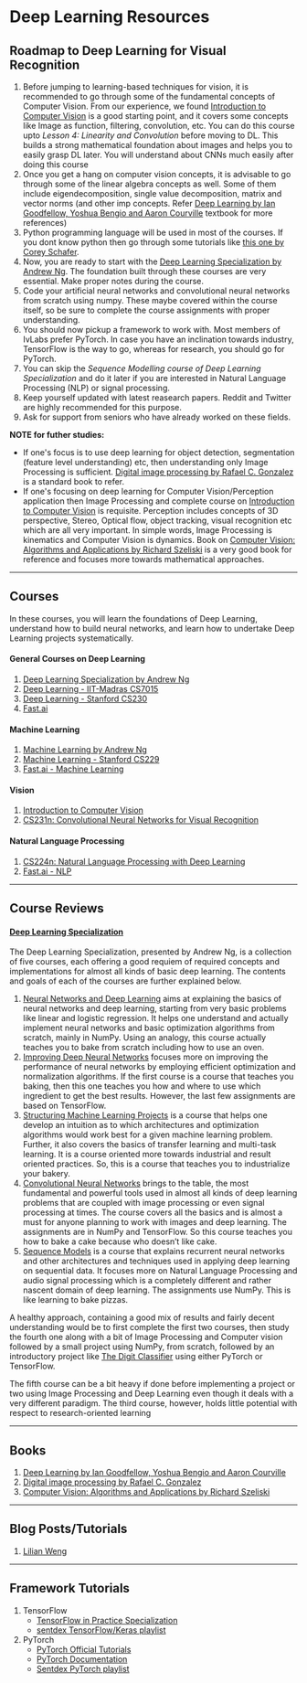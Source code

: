 # Deep Learning Resources

## Roadmap to Deep Learning for Visual Recognition
1. Before jumping to learning-based techniques for vision, it is recommended to go through some of the fundamental concepts of Computer Vision. From our experience, we found [Introduction to Computer Vision](https://www.udacity.com/course/introduction-to-computer-vision--ud810) is a good starting point, and it covers some concepts like Image as function, filtering, convolution, etc. You can do this course upto *Lesson 4: Linearity and Convolution* before moving to DL. This builds a strong mathematical foundation about images and helps you to easily grasp DL later. You will understand about CNNs much easily after doing this course
2. Once you get a hang on computer vision concepts, it is advisable to go through some of the linear algebra concepts as well. Some of them include eigendecomposition, single value decomposition, matrix and vector norms (and other imp concepts. Refer [Deep Learning by Ian Goodfellow, Yoshua Bengio and Aaron Courville](https://www.deeplearningbook.org/) textbook for more references)
3. Python programming language will be used in most of the courses. If you dont know python then go through some tutorials like [this one by Corey Schafer](https://www.youtube.com/watch?v=YYXdXT2l-Gg&list=PL-osiE80TeTt2d9bfVyTiXJA-UTHn6WwU).
4. Now, you are ready to start with the [Deep Learning Specialization by Andrew Ng](https://www.coursera.org/specializations/deep-learning). The foundation built through these courses are very essential. Make proper notes during the course.
5. Code your artificial neural networks and convolutional neural networks from scratch using numpy. These maybe covered within the course itself, so be sure to complete the course assignments with proper understanding.
6. You should now pickup a framework to work with. Most members of IvLabs prefer PyTorch. In case you have an inclination towards industry, TensorFlow is the way to go, whereas for research, you should go for PyTorch.
7. You can skip the *Sequence Modelling course of Deep Learning Specialization* and do it later if you are interested in Natural Language Processing (NLP) or signal processing.
8. Keep yourself updated with latest reasearch papers. Reddit and Twitter are highly recommended for this purpose.
9. Ask for support from seniors who have already worked on these fields.

**NOTE for futher studies:** 
- If one's focus is to use deep learning for object detection, segmentation (feature level understanding) etc, then understanding only Image Processing is sufficient. [Digital image processing by Rafael C. Gonzalez](http://web.ipac.caltech.edu/staff/fmasci/home/astro_refs/Digital_Image_Processing_2ndEd.pdf) is a standard book to refer.
- If one's focusing on deep learning for Computer Vision/Perception application then Image Processing and complete course on [Introduction to Computer Vision](https://www.udacity.com/course/introduction-to-computer-vision--ud810) is requisite. Perception includes concepts of 3D perspective, Stereo, Optical flow, object tracking, visual recognition etc which are all very important. In simple words, Image Processing is kinematics and Computer Vision is dynamics. Book on [Computer Vision:
Algorithms and Applications by Richard Szeliski](http://szeliski.org/Book/drafts/SzeliskiBook_20100903_draft.pdf) is a very good book for reference and focuses more towards mathematical approaches.

---

## Courses
In these courses, you will learn the foundations of Deep Learning, understand how to build neural networks, and learn how to undertake Deep Learning projects systematically.

#### General Courses on Deep Learning
1. [Deep Learning Specialization by Andrew Ng](https://www.coursera.org/specializations/deep-learning)
2. [Deep Learning - IIT-Madras CS7015](https://www.cse.iitm.ac.in/~miteshk/CS7015.html)
3. [Deep Learning - Stanford CS230](https://cs230.stanford.edu/)
4. [Fast.ai](https://course.fast.ai/)

#### Machine Learning
1. [Machine Learning by Andrew Ng](https://www.coursera.org/learn/machine-learning)
2. [Machine Learning - Stanford CS229](http://cs229.stanford.edu/)
3. [Fast.ai - Machine Learning](http://course18.fast.ai/ml)

#### Vision
1. [Introduction to Computer Vision](https://www.udacity.com/course/introduction-to-computer-vision--ud810)
2. [CS231n: Convolutional Neural Networks for Visual Recognition](http://cs231n.stanford.edu/)

#### Natural Language Processing 
1. [CS224n: Natural Language Processing with Deep Learning](http://web.stanford.edu/class/cs224n/)
2. [Fast.ai - NLP](https://www.fast.ai/2019/07/08/fastai-nlp/)

---

## Course Reviews
#### [Deep Learning Specialization](https://www.coursera.org/specializations/deep-learning)
The Deep Learning Specialization, presented by Andrew Ng, is a collection of five courses, each offering a good requiem of required concepts and implementations for almost all kinds of basic deep learning. The contents and goals of each of the courses are further explained below.
   1. [Neural Networks and Deep Learning](https://www.coursera.org/learn/neural-networks-deep-learning?specialization=deep-learning) aims at explaining the basics of neural networks and deep learning, starting from very basic problems like linear and logistic regression. It helps one understand and actually implement neural networks and basic optimization algorithms from scratch, mainly in NumPy. Using an analogy, this course actually teaches you to bake from scratch including how to use an oven.
   2. [Improving Deep Neural Networks](https://www.coursera.org/learn/deep-neural-network?specialization=deep-learning) focuses more on improving the performance of neural networks by employing efficient optimization and normalization algorithms. If the first course is a course that teaches you baking, then this one teaches you how and where to use which ingredient to get the best results. However, the last few assignments are based on TensorFlow.
   3. [Structuring Machine Learning Projects](https://www.coursera.org/learn/machine-learning-projects?specialization=deep-learning) is a course that helps one develop an intuition as to which architectures and optimization algorithms would work best for a given machine learning problem. Further, it also covers the basics of transfer learning and multi-task learning. It is a course oriented more towards industrial and result oriented practices. So, this is a course that teaches you to industrialize your bakery.
   4. [Convolutional Neural Networks](https://www.coursera.org/learn/convolutional-neural-networks?specialization=deep-learning) brings to the table, the most fundamental and powerful tools used in almost all kinds of deep learning problems that are coupled with image processing or even signal processing at times. The course covers all the basics and is almost a must for anyone planning to work with images and deep learning. The assignments are in NumPy and TensorFlow. So this course teaches you how to bake a cake because who doesn’t like cake.
   5. [Sequence Models](https://www.coursera.org/learn/nlp-sequence-models) is a course that explains recurrent neural networks and other architectures and techniques used in applying deep learning on sequential data. It focuses more on Natural Language Processing and audio signal processing which is a completely different and rather nascent domain of deep learning. The assignments use NumPy. This is like learning to bake pizzas.

A healthy approach, containing a good mix of results and fairly decent understanding would be to first complete the first two courses, then study the fourth one along with a bit of Image Processing and Computer vision followed by a small project using NumPy, from scratch, followed by an introductory project like [The Digit Classifier](http://www.ivlabs.in/mnist.html) using either PyTorch or TensorFlow.

The fifth course can be a bit heavy if done before implementing a project or two using Image Processing and Deep Learning even though it deals with a very different paradigm. The third course, however, holds little potential with respect to research-oriented learning

---

## Books
1. [Deep Learning by Ian Goodfellow, Yoshua Bengio and Aaron Courville](https://www.deeplearningbook.org/)
2. [Digital image processing by Rafael C. Gonzalez](http://web.ipac.caltech.edu/staff/fmasci/home/astro_refs/Digital_Image_Processing_2ndEd.pdf)
3. [Computer Vision: Algorithms and Applications by Richard Szeliski](http://szeliski.org/Book/drafts/SzeliskiBook_20100903_draft.pdf)

---

## Blog Posts/Tutorials
1. [Lilian Weng](https://lilianweng.github.io/lil-log/)

---

## Framework Tutorials
1. TensorFlow
   - [TensorFlow in Practice Specialization](https://www.coursera.org/specializations/tensorflow-in-practice)
   - [sentdex TensorFlow/Keras playlist](https://www.youtube.com/playlist?list=PLQVvvaa0QuDfhTox0AjmQ6tvTgMBZBEXN)
2. PyTorch
   - [PyTorch Official Tutorials](https://pytorch.org/tutorials/)
   - [PyTorch Documentation](https://pytorch.org/docs/stable/index.html)
   - [Sentdex PyTorch playlist](https://www.youtube.com/playlist?list=PLQVvvaa0QuDdeMyHEYc0gxFpYwHY2Qfdh)
